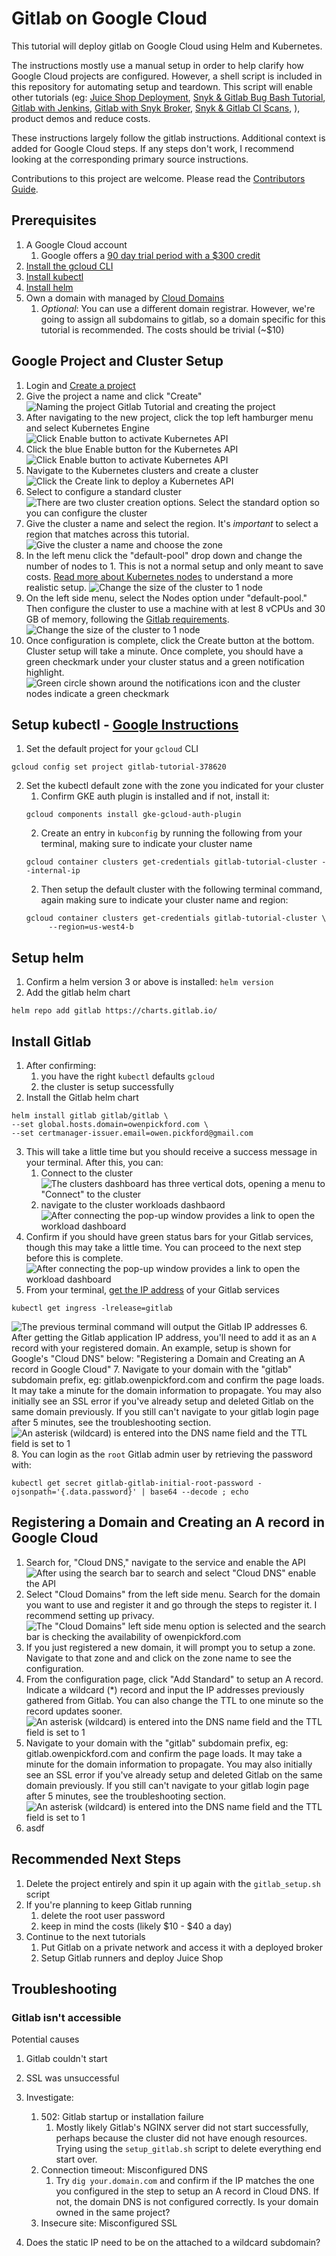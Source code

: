 # Gitlab on Google Cloud

This tutorial will deploy gitlab on Google Cloud using Helm and Kubernetes. 

The instructions mostly use a manual setup in order to help clarify how Google
Cloud projects are configured. However, a shell script is included in this 
repository for automating setup and teardown. This script will enable other 
tutorials (eg: [Juice Shop Deployment](#), [Snyk & Gitlab Bug Bash Tutorial](#), 
[Gitlab with Jenkins](#), [Gitlab with Snyk Broker](#), [Snyk & Gitlab CI Scans](#),
), product demos and reduce costs.

These instructions largely follow the gitlab instructions. Additional context
is added for Google Cloud steps. If any steps don't work, I recommend looking 
at the corresponding primary source instructions. 

Contributions to this project are welcome. Please read the [Contributors Guide]().

## Prerequisites
1. A Google Cloud account
   1. Google offers a [90 day trial period with a $300 credit](https://console.cloud.google.com/freetrial)
2. [Install the gcloud CLI](https://cloud.google.com/sdk/docs/install)
3. [Install kubectl](https://kubernetes.io/docs/tasks/tools/#kubectl)
4. [Install helm](https://helm.sh/docs/intro/install/)
5. Own a domain with managed by [Cloud Domains](https://cloud.google.com/domains/docs/register-domain)
   1. *Optional*: You can use a different domain registrar. However, we're 
   going to assign all subdomains to gitlab, so a domain specific for this 
   tutorial is recommended. The costs should be trivial (~$10)

## Google Project and Cluster Setup
1. Login and [Create a project](https://developers.google.com/workspace/guides/create-project)
2. Give the project a name and click "Create"
   ![Naming the project Gitlab Tutorial and creating the project](images/name_and_create_project.png)
3. After navigating to the new project, click the top left hamburger menu and 
select Kubernetes Engine
   ![Click Enable button to activate Kubernetes API](images/navigate_kubernetes.png)
4. Click the blue Enable button for the Kubernetes API
   ![Click Enable button to activate Kubernetes API](images/enable_kubernetes_api.png)
5. Navigate to the Kubernetes clusters and create a cluster
   ![Click the Create link to deploy a Kubernetes API](images/create_cluster.png)
6. Select to configure a standard cluster
   ![There are two cluster creation options. Select the standard option so you can configure the cluster](images/select_configure_standard_cluster.png)
7. Give the cluster a name and select the region. It's *_important_* to select a
region that matches across this tutorial.
   ![Give the cluster a name and choose the zone](images/cluster_name_zone.png)
8. In the left menu click the "default-pool" drop down and change the number
of nodes to 1. This is not a normal setup and only meant to save costs. [Read
more about Kubernetes nodes](https://kubernetes.io/docs/concepts/architecture/nodes/) 
to understand a more realistic setup.
   ![Change the size of the cluster to 1 node](images/change_cluster_nodes.png)
9. On the left side menu, select the Nodes option under "default-pool." Then
configure the cluster to use a machine with at lest 8 vCPUs and 30 GB of memory,
following the [Gitlab requirements](https://docs.gitlab.com/charts/quickstart/#create-a-kubernetes-cluster).
   ![Change the size of the cluster to 1 node](images/cpu_config.png)
10. Once configuration is complete, click the Create button at the bottom. 
Cluster setup will take a minute. Once complete, you should have a green
checkmark under your cluster status and a green notification highlight.
    ![Green circle shown around the notifications icon and the cluster nodes indicate a green checkmark](images/successful_cluster_creation.png)

## Setup kubectl - [Google Instructions](https://cloud.google.com/kubernetes-engine/docs/how-to/cluster-access-for-kubectl#overview)
1. Set the default project for your `gcloud` CLI
```
gcloud config set project gitlab-tutorial-378620
```
2. Set the kubectl default zone with the zone you indicated for your cluster
   1. Confirm GKE auth plugin is installed and if not, install it:
    ```
    gcloud components install gke-gcloud-auth-plugin
    ```
   2. Create an entry in `kubconfig` by running the following from your
   terminal, making sure to indicate your cluster name 
    ```
    gcloud container clusters get-credentials gitlab-tutorial-cluster --internal-ip
    ```
   2. Then setup the default cluster with the following terminal command, again
   making sure to indicate your cluster name and region:
    ```
    gcloud container clusters get-credentials gitlab-tutorial-cluster \
         --region=us-west4-b
    ```
## Setup helm 
1. Confirm a helm version 3 or above is installed: `helm version`
2. Add the gitlab helm chart
```
helm repo add gitlab https://charts.gitlab.io/
```

## Install Gitlab
1. After confirming:
   1. you have the right `kubectl` defaults `gcloud`
   2. the cluster is setup successfully
2. Install the Gitlab helm chart
```
helm install gitlab gitlab/gitlab \
--set global.hosts.domain=owenpickford.com \
--set certmanager-issuer.email=owen.pickford@gmail.com
```
3. This will take a little time but you should receive a success message in
your terminal. After this, you can:
   1. Connect to the cluster
      ![The clusters dashboard has three vertical dots, opening a menu to "Connect" to the cluster](images/connect_cluster.png)
   2. navigate to the cluster workloads dashbaord
      ![After connecting the pop-up window provides a link to open the workload dashboard](images/open_workload_dashboard.png)
4. Confirm if you should have green status bars for your Gitlab services, though this may
take a little time. You can proceed to the next step before this is complete.
   ![After connecting the pop-up window provides a link to open the workload dashboard](images/green_workload_status.png)
5. From your terminal, [get the IP address](https://docs.gitlab.com/charts/quickstart/#retrieve-the-ip-address) of your Gitlab services
```
kubectl get ingress -lrelease=gitlab
```
![The previous terminal command will output the Gitlab IP addresses](images/gitlab_ip_address.png)
6. After getting the Gitlab application IP address, you'll need to add it as 
an `A` record with your registered domain. An example, setup is shown for 
Google's "Cloud DNS" below: "Registering a Domain and Creating an A record in
Google Cloud"
7. Navigate to your domain with the "gitlab" subdomain prefix, eg: 
gitlab.owenpickford.com and confirm the page loads. It may take a minute for 
the domain information to propagate. You may also initially see an SSL error 
if you've already setup and deleted Gitlab on the same domain previously. If 
you still can't navigate to your gitlab login page after 5 minutes, see the
troubleshooting section.
![An asterisk (wildcard) is entered into the DNS name field and the TTL field is set to 1](images/gitlab_login.png)
8. You can login as the `root` Gitlab admin user by retrieving the password 
with:
```
kubectl get secret gitlab-gitlab-initial-root-password -ojsonpath='{.data.password}' | base64 --decode ; echo
```


## Registering a Domain and Creating an A record in Google Cloud
1. Search for, "Cloud DNS," navigate to the service and enable the API
   ![After using the search bar to search and select "Cloud DNS" enable the API](images/enable_cloud_dns_api.png)
2. Select "Cloud Domains" from the left side menu. Search for the domain you
want to use and register it and go through the steps to register it. I 
recommend setting up privacy.
   ![The "Cloud Domains" left side menu option is selected and the search bar is checking the availability of owenpickford.com](images/register_domain.png)
3. If you just registered a new domain, it will prompt you to setup a zone. 
Navigate to that zone and and click on the zone name to see the configuration. 
4. From the configuration page, click "Add Standard" to setup an A record. 
Indicate a wildcard (*) record and input the IP addresses previously gathered from Gitlab. You can also change the TTL
to one minute so the record updates sooner.
   ![An asterisk (wildcard) is entered into the DNS name field and the TTL field is set to 1](images/add_dns_a_record.png)
5. Navigate to your domain with the "gitlab" subdomain prefix, eg: 
gitlab.owenpickford.com and confirm the page loads. It may take a minute for
the domain information to propagate. You may also initially see an SSL error 
if you've already setup and deleted Gitlab on the same domain previously. If 
you still can't navigate to your gitlab login page after 5 minutes, see the 
troubleshooting section.
   ![An asterisk (wildcard) is entered into the DNS name field and the TTL field is set to 1](images/gitlab_login.png)
7. asdf


## Recommended Next Steps
1. Delete the project entirely and spin it up again with the `gitlab_setup.sh` script
2. If you're planning to keep Gitlab running
   1. delete the root user password
   2. keep in mind the costs (likely $10 - $40 a day)
3. Continue to the next tutorials
   1. Put Gitlab on a private network and access it with a deployed broker
   2. Setup Gitlab runners and deploy Juice Shop


## Troubleshooting
### Gitlab isn't accessible
Potential causes
1. Gitlab couldn't start 
2. SSL was unsuccessful 

3. Investigate:
   1. 502: Gitlab startup or installation failure
      1. Mostly likely Gitlab's NGINX server did not start successfully, perhaps
      because the cluster did not have enough resources. Trying using the 
      `setup_gitlab.sh` script to delete everything end start over.
   2. Connection timeout: Misconfigured DNS
      1. Try `dig your.domain.com` and confirm if the IP matches the one you 
      configured in the step to setup an A record in Cloud DNS. If not, the
      domain DNS is not configured correctly. Is your domain owned in the same
      project?
   3. Insecure site: Misconfigured SSL
2. Does the static IP need to be on the attached to a wildcard subdomain?